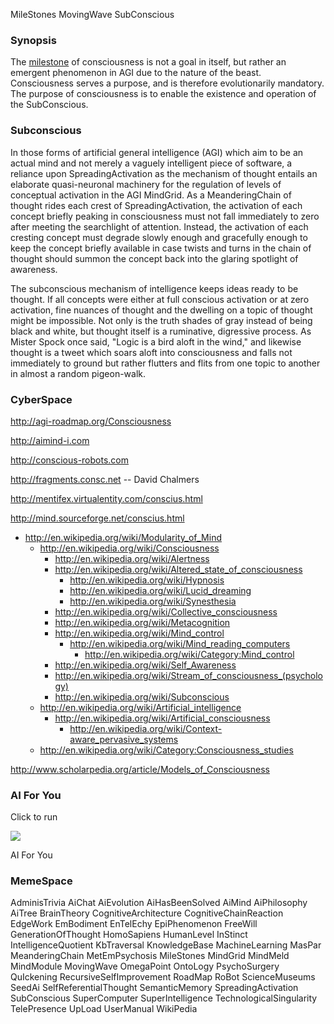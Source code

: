 MileStones MovingWave SubConscious

### Synopsis ###

The [milestone](MileStones.md) of consciousness is not a goal in itself,
but rather an emergent phenomenon in AGI due to the nature of
the beast. Consciousness serves a purpose, and is therefore
evolutionarily mandatory. The purpose of consciousness is to
enable the existence and operation of the SubConscious.


### Subconscious ###

In those forms of artificial general intelligence (AGI) which aim to
be an actual mind and not merely a vaguely intelligent piece of
software, a reliance upon SpreadingActivation as the mechanism
of thought entails an elaborate quasi-neuronal machinery for the
regulation of levels of conceptual activation in the AGI MindGrid.
As a MeanderingChain of thought rides each crest of
SpreadingActivation, the activation of each concept briefly
peaking in consciousness must not fall immediately to zero after
meeting the searchlight of attention. Instead, the activation of
each cresting concept must degrade slowly enough and gracefully
enough to keep the concept briefly available in case twists and
turns in the chain of thought should summon the concept back into
the glaring spotlight of awareness.

The subconscious mechanism of intelligence keeps ideas ready to be
thought. If all concepts were either at full conscious activation
or at zero activation, fine nuances of thought and the dwelling on
a topic of thought might be impossible. Not only is the truth
shades of gray instead of being black and white, but thought
itself is a ruminative, digressive process. As Mister Spock
once said, "Logic is a bird aloft in the wind," and likewise
thought is a tweet which soars aloft into consciousness and
falls not immediately to ground but rather flutters and flits
from one topic to another in almost a random pigeon-walk.


### CyberSpace ###

http://agi-roadmap.org/Consciousness

http://aimind-i.com

http://conscious-robots.com

http://fragments.consc.net -- David Chalmers

http://mentifex.virtualentity.com/conscius.html

http://mind.sourceforge.net/conscius.html

  * http://en.wikipedia.org/wiki/Modularity_of_Mind
    * http://en.wikipedia.org/wiki/Consciousness
      * http://en.wikipedia.org/wiki/Alertness
      * http://en.wikipedia.org/wiki/Altered_state_of_consciousness
        * http://en.wikipedia.org/wiki/Hypnosis
        * http://en.wikipedia.org/wiki/Lucid_dreaming
        * http://en.wikipedia.org/wiki/Synesthesia
      * http://en.wikipedia.org/wiki/Collective_consciousness
      * http://en.wikipedia.org/wiki/Metacognition
      * http://en.wikipedia.org/wiki/Mind_control
        * http://en.wikipedia.org/wiki/Mind_reading_computers
          * http://en.wikipedia.org/wiki/Category:Mind_control
      * http://en.wikipedia.org/wiki/Self_Awareness
      * http://en.wikipedia.org/wiki/Stream_of_consciousness_(psychology)
      * http://en.wikipedia.org/wiki/Subconscious
    * http://en.wikipedia.org/wiki/Artificial_intelligence
      * http://en.wikipedia.org/wiki/Artificial_consciousness
        * http://en.wikipedia.org/wiki/Context-aware_pervasive_systems
    * http://en.wikipedia.org/wiki/Category:Consciousness_studies


http://www.scholarpedia.org/article/Models_of_Consciousness

### AI For You ###

Click to run

[![](http://farm1.static.flickr.com/51/179758367_f283f0d6e0_s.jpg)](http://www.scn.org/~mentifex/Mind.html)

AI For You

### MemeSpace ###

AdminisTrivia AiChat AiEvolution AiHasBeenSolved AiMind AiPhilosophy AiTree BrainTheory CognitiveArchitecture CognitiveChainReaction EdgeWork EmBodiment EnTelEchy EpiPhenomenon FreeWill GenerationOfThought HomoSapiens HumanLevel InStinct IntelligenceQuotient KbTraversal KnowledgeBase MachineLearning MasPar MeanderingChain MetEmPsychosis MileStones MindGrid MindMeld MindModule MovingWave OmegaPoint OntoLogy PsychoSurgery QuIckening RecursiveSelfImprovement RoadMap RoBot ScienceMuseums SeedAi SelfReferentialThought SemanticMemory SpreadingActivation SubConscious SuperComputer SuperIntelligence TechnologicalSingularity TelePresence UpLoad UserManual WikiPedia
